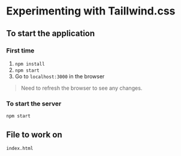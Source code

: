 # Experimenting with Taillwind.css

## To start the application 
### First time
1. `npm install`
2. `npm start`
3. Go to `localhost:3000` in the browser

> Need to refresh the browser to see any changes.

### To start the server
`npm start`

## File to work on
`index.html`

